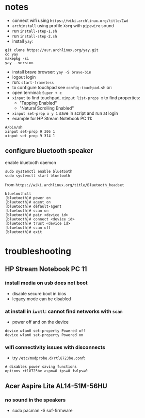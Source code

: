 # notes
* connect wifi using `https://wiki.archlinux.org/title/Iwd`
* `archinstall` using profile `Xorg` with `pipewire` sound
* run `install-step-1.sh`
* run `install-step-2.sh`
* install `yay`:
```
git clone https://aur.archlinux.org/yay.git
cd yay
makepkg -si
yay --version
```
* install brave browser: `yay -S brave-bin`
* logout login
* run: `start-frameless`
* to configure touchpad see `config-touchpad.sh` or:
* open terminal: `Super + c`
* `xinput` to find touchpad, `xinput list-props x` to find properties:
  - "Tapping Enabled"
  - "Natural Scrolling Enabled"
* `xinput set-prop x y 1`
  save in script and run at login
* example for HP Stream Notebook PC 11:
```
#/bin/sh
xinput set-prop 9 306 1
xinput set-prop 9 314 1
```

## configure bluetooth speaker
enable bluetooth daemon
```
sudo systemctl enable bluetooth
sudo systemctl start bluetooth
```
from `https://wiki.archlinux.org/title/Bluetooth_headset`
```
bluetoothctl
[bluetooth]# power on
[bluetooth]# agent on
[bluetooth]# default-agent
[bluetooth]# scan on
[bluetooth]# pair <device id>
[bluetooth]# connect <device id>
[bluetooth]# trust <device id>
[bluetooth]# scan off
[bluetooth]# exit
```

# troubleshooting

## HP Stream Notebook PC 11

### install media on usb does not boot
* disable secure boot in bios
* legacy mode can be disabled

### at install in `iwctl`: cannot find networks with  `scan`
* power off and on the device
```
device wlan0 set-property Powered off
device wlan0 set-property Powered on
```
### wifi connectivity issues with disconnects
* try `/etc/modprobe.d/rtl8723be.conf`:
```
# disables power saving functions
options rtl8723be aspm=0 ips=0 fwlps=0
```

## Acer Aspire Lite AL14-51M-56HU

### no sound in the speakers
* sudo pacman -S sof-firmware
